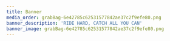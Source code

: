 ```yaml
---
title: Banner
media_order: grabBag-6e42785c62531577842ae37c2f9efe80.png
banner_description: 'RIDE HARD, CATCH ALL YOU CAN'
banner_image: grabBag-6e42785c62531577842ae37c2f9efe80.png
---
```


